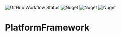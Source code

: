 ![GitHub Workflow Status](https://img.shields.io/github/workflow/status/vermilion/PlatformFramework/.NET%20Core?style=flat-square)
![Nuget](https://img.shields.io/nuget/v/PlatformFramework?label=Framework&style=flat-square)
![Nuget](https://img.shields.io/nuget/v/PlatformFramework.Web?label=Framework.Web&style=flat-square)
![Nuget](https://img.shields.io/nuget/v/PlatformFramework.EFCore?label=Framework.EFCore&style=flat-square)
# PlatformFramework
